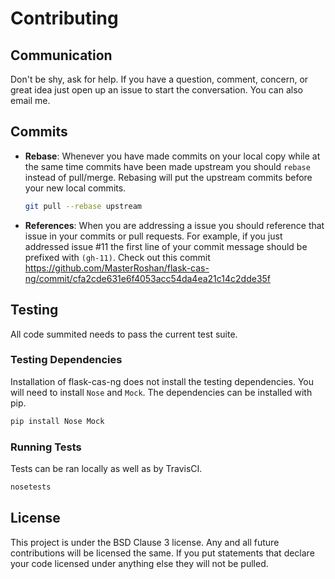 Contributing
============

## Communication

Don't be shy, ask for help. If you have a question, comment, concern, or
great idea just open up an issue to start the conversation. You can
also email me.

## Commits

* __Rebase__: Whenever you have made commits on your local copy while at 
  the same time commits have been made upstream you should `rebase` instead
  of pull/merge. Rebasing will put the upstream commits before your new
  local commits.
  
  ```sh
  git pull --rebase upstream
  ```

* __References__: When you are addressing a issue you should reference
  that issue in your commits or pull requests. For example, if you just
  addressed issue #11 the first line of your commit message should be
  prefixed with `(gh-11)`. Check out this commit https://github.com/MasterRoshan/flask-cas-ng/commit/cfa2cde631e6f4053acc54da4ea21c14c2dde35f 

## Testing

All code summited needs to pass the current test suite. 

### Testing Dependencies

Installation of flask-cas-ng does not install the testing dependencies.
You will need to install `Nose` and `Mock`. The dependencies can be
installed with pip.

```sh
pip install Nose Mock
```

### Running Tests

Tests can be ran locally as well as by TravisCI. 

```sh
nosetests
```

## License

This project is under the BSD Clause 3 license. Any and all
future contributions will be licensed the same. If you put statements that
declare your code licensed under anything else they will not be pulled.
